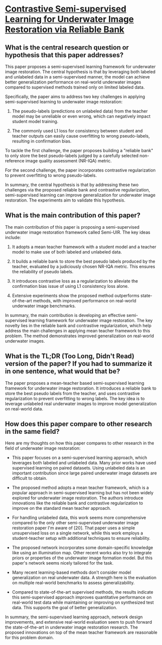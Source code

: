 # [Contrastive Semi-supervised Learning for Underwater Image Restoration   via Reliable Bank](https://arxiv.org/abs/2303.09101)

## What is the central research question or hypothesis that this paper addresses?

 This paper proposes a semi-supervised learning framework for underwater image restoration. The central hypothesis is that by leveraging both labeled and unlabeled data in a semi-supervised manner, the model can achieve better generalization performance on real-world underwater images compared to supervised methods trained only on limited labeled data. 

Specifically, the paper aims to address two key challenges in applying semi-supervised learning to underwater image restoration:

1. The pseudo-labels (predictions on unlabeled data) from the teacher model may be unreliable or even wrong, which can negatively impact student model training. 

2. The commonly used L1 loss for consistency between student and teacher outputs can easily cause overfitting to wrong pseudo-labels, resulting in confirmation bias.

To tackle the first challenge, the paper proposes building a "reliable bank" to only store the best pseudo-labels judged by a carefully selected non-reference image quality assessment (NR-IQA) metric. 

For the second challenge, the paper incorporates contrastive regularization to prevent overfitting to wrong pseudo-labels.

In summary, the central hypothesis is that by addressing these two challenges via the proposed reliable bank and contrastive regularization, semi-supervised learning can improve generalization for underwater image restoration. The experiments aim to validate this hypothesis.


## What is the main contribution of this paper?

 The main contribution of this paper is proposing a semi-supervised underwater image restoration framework called Semi-UIR. The key ideas include:

1) It adopts a mean teacher framework with a student model and a teacher model to make use of both labeled and unlabeled data. 

2) It builds a reliable bank to store the best pseudo labels produced by the teacher, evaluated by a judiciously chosen NR-IQA metric. This ensures the reliability of pseudo labels.

3) It introduces contrastive loss as a regularization to alleviate the confirmation bias issue of using L1 consistency loss alone. 

4) Extensive experiments show the proposed method outperforms state-of-the-art methods, with improved performance on real-world underwater image benchmarks.

In summary, the main contribution is developing an effective semi-supervised learning framework for underwater image restoration. The key novelty lies in the reliable bank and contrastive regularization, which help address the main challenges in applying mean teacher framework to this problem. The method demonstrates improved generalization on real-world underwater images.


## What is the TL;DR (Too Long, Didn't Read) version of the paper? If you had to summarize it in one sentence, what would that be?

 The paper proposes a mean-teacher based semi-supervised learning framework for underwater image restoration. It introduces a reliable bank to store the best pseudo labels from the teacher, and uses contrastive regularization to prevent overfitting to wrong labels. The key idea is to leverage unlabeled real underwater images to improve model generalization on real-world data.


## How does this paper compare to other research in the same field?

 Here are my thoughts on how this paper compares to other research in the field of underwater image restoration:

- This paper focuses on a semi-supervised learning approach, which leverages both labeled and unlabeled data. Many prior works have used supervised learning on paired datasets. Using unlabeled data is an important contribution since large paired underwater image datasets are difficult to obtain. 

- The proposed method adopts a mean teacher framework, which is a popular approach in semi-supervised learning but has not been widely explored for underwater image restoration. The authors introduce innovations like the reliable bank and contrastive regularization to improve on the standard mean teacher approach.

- For handling unlabeled data, this work seems more comprehensive compared to the only other semi-supervised underwater image restoration paper I'm aware of [20]. That paper uses a simple unsupervised loss on a single network, while this work employs a student-teacher setup with additional techniques to ensure reliability.

- The proposed network incorporates some domain-specific knowledge like using an illumination map. Other recent works also try to integrate priors or properties of the underwater image formation model. But this paper's network seems nicely tailored for the task.

- Many recent learning-based methods don't consider model generalization on real underwater data. A strength here is the evaluation on multiple real-world benchmarks to assess generalizability.

- Compared to state-of-the-art supervised methods, the results indicate this semi-supervised approach improves quantitative performance on real-world test data while maintaining or improving on synthesized test data. This supports the goal of better generalization.

In summary, the semi-supervised learning approach, network design improvements, and extensive real-world evaluation seem to push forward the state-of-the-art in underwater image restoration research. The proposed innovations on top of the mean teacher framework are reasonable for this problem domain.
